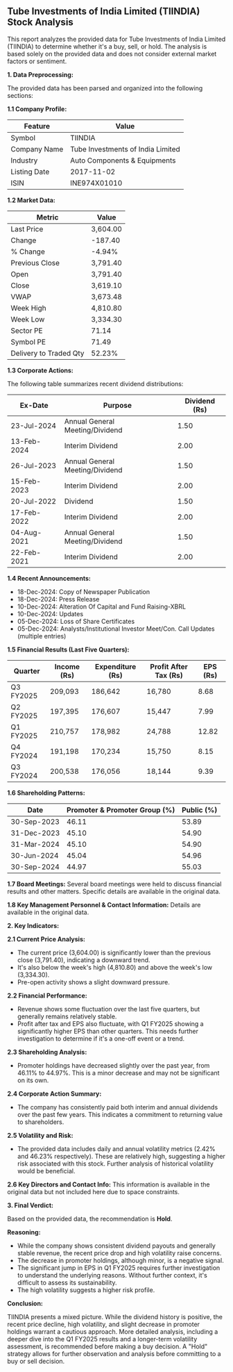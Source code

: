 ## Tube Investments of India Limited (TIINDIA) Stock Analysis

This report analyzes the provided data for Tube Investments of India Limited (TIINDIA) to determine whether it's a buy, sell, or hold.  The analysis is based solely on the provided data and does not consider external market factors or sentiment.

**1. Data Preprocessing:**

The provided data has been parsed and organized into the following sections:

**1.1 Company Profile:**

| Feature             | Value                               |
|----------------------|---------------------------------------|
| Symbol               | TIINDIA                             |
| Company Name         | Tube Investments of India Limited     |
| Industry             | Auto Components & Equipments          |
| Listing Date         | 2017-11-02                           |
| ISIN                 | INE974X01010                         |


**1.2 Market Data:**

| Metric                | Value      |
|------------------------|-------------|
| Last Price             | 3,604.00    |
| Change                 | -187.40     |
| % Change               | -4.94%      |
| Previous Close         | 3,791.40    |
| Open                   | 3,791.40    |
| Close                  | 3,619.10    |
| VWAP                  | 3,673.48    |
| Week High              | 4,810.80    |
| Week Low               | 3,334.30    |
| Sector PE              | 71.14       |
| Symbol PE              | 71.49       |
| Delivery to Traded Qty | 52.23%      |


**1.3 Corporate Actions:**

The following table summarizes recent dividend distributions:

| Ex-Date     | Purpose                                      | Dividend (Rs) |
|-------------|----------------------------------------------|-----------------|
| 23-Jul-2024 | Annual General Meeting/Dividend              | 1.50            |
| 13-Feb-2024 | Interim Dividend                             | 2.00            |
| 26-Jul-2023 | Annual General Meeting/Dividend              | 1.50            |
| 15-Feb-2023 | Interim Dividend                             | 2.00            |
| 20-Jul-2022 | Dividend                                     | 1.50            |
| 17-Feb-2022 | Interim Dividend                             | 2.00            |
| 04-Aug-2021 | Annual General Meeting/Dividend              | 1.50            |
| 22-Feb-2021 | Interim Dividend                             | 2.00            |


**1.4 Recent Announcements:**

* 18-Dec-2024: Copy of Newspaper Publication
* 18-Dec-2024: Press Release
* 10-Dec-2024: Alteration Of Capital and Fund Raising-XBRL
* 10-Dec-2024: Updates
* 05-Dec-2024: Loss of Share Certificates
* 05-Dec-2024: Analysts/Institutional Investor Meet/Con. Call Updates (multiple entries)


**1.5 Financial Results (Last Five Quarters):**

| Quarter      | Income (Rs)  | Expenditure (Rs) | Profit After Tax (Rs) | EPS (Rs) |
|--------------|---------------|--------------------|-----------------------|----------|
| Q3 FY2025    | 209,093       | 186,642            | 16,780                | 8.68     |
| Q2 FY2025    | 197,395       | 176,607            | 15,447                | 7.99     |
| Q1 FY2025    | 210,757       | 178,982            | 24,788                | 12.82    |
| Q4 FY2024    | 191,198       | 170,234            | 15,750                | 8.15     |
| Q3 FY2024    | 200,538       | 176,056            | 18,144                | 9.39     |


**1.6 Shareholding Patterns:**

| Date        | Promoter & Promoter Group (%) | Public (%) |
|-------------|-------------------------------|-------------|
| 30-Sep-2023 | 46.11                          | 53.89       |
| 31-Dec-2023 | 45.10                          | 54.90       |
| 31-Mar-2024 | 45.10                          | 54.90       |
| 30-Jun-2024 | 45.04                          | 54.96       |
| 30-Sep-2024 | 44.97                          | 55.03       |


**1.7 Board Meetings:**  Several board meetings were held to discuss financial results and other matters.  Specific details are available in the original data.

**1.8 Key Management Personnel & Contact Information:** Details are available in the original data.


**2. Key Indicators:**

**2.1 Current Price Analysis:**

* The current price (3,604.00) is significantly lower than the previous close (3,791.40), indicating a downward trend.
* It's also below the week's high (4,810.80) and above the week's low (3,334.30).
* Pre-open activity shows a slight downward pressure.

**2.2 Financial Performance:**

* Revenue shows some fluctuation over the last five quarters, but generally remains relatively stable.
* Profit after tax and EPS also fluctuate, with Q1 FY2025 showing a significantly higher EPS than other quarters.  This needs further investigation to determine if it's a one-off event or a trend.

**2.3 Shareholding Analysis:**

* Promoter holdings have decreased slightly over the past year, from 46.11% to 44.97%. This is a minor decrease and may not be significant on its own.

**2.4 Corporate Action Summary:**

* The company has consistently paid both interim and annual dividends over the past few years. This indicates a commitment to returning value to shareholders.

**2.5 Volatility and Risk:**

* The provided data includes daily and annual volatility metrics (2.42% and 46.23% respectively).  These are relatively high, suggesting a higher risk associated with this stock.  Further analysis of historical volatility would be beneficial.

**2.6 Key Directors and Contact Info:**  This information is available in the original data but not included here due to space constraints.


**3. Final Verdict:**

Based on the provided data, the recommendation is **Hold**.

**Reasoning:**

* While the company shows consistent dividend payouts and generally stable revenue, the recent price drop and high volatility raise concerns.
* The decrease in promoter holdings, although minor, is a negative signal.
* The significant jump in EPS in Q1 FY2025 requires further investigation to understand the underlying reasons.  Without further context, it's difficult to assess its sustainability.
* The high volatility suggests a higher risk profile.

**Conclusion:**

TIINDIA presents a mixed picture.  While the dividend history is positive, the recent price decline, high volatility, and slight decrease in promoter holdings warrant a cautious approach.  More detailed analysis, including a deeper dive into the Q1 FY2025 results and a longer-term volatility assessment, is recommended before making a buy decision.  A "Hold" strategy allows for further observation and analysis before committing to a buy or sell decision.

